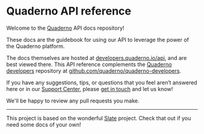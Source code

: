 # Quaderno API reference

Welcome to the [Quaderno](https://quaderno.io) API docs repository!

These docs are the guidebook for using our API to leverage the power of the Quaderno platform.

The docs themselves are hosted at [developers.quaderno.io/api](https://developers.quaderno.io/api), and are best viewed there. This API reference complements the [Quaderno developers](https://developers.quaderno.io/) repository at [github.com/quaderno/quaderno-developers](https://github.com/quaderno/quaderno-developers).

If you have any suggestions, tips, or questions that you feel aren’t answered here or in our [Support Center](https://support.quaderno.io/), please [get in touch](mailto:support+dev@quaderno.io) and let us know!

We'll be happy to review any pull requests you make.

---

This project is based on the wonderful [Slate](https://github.com/slatedocs/slate) project. Check that out if you need some docs of your own!

